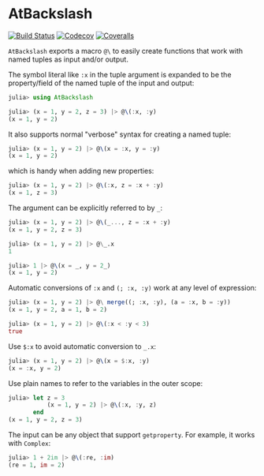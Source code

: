 # AtBackslash

[![Build Status](https://travis-ci.com/tkf/AtBackslash.jl.svg?branch=master)](https://travis-ci.com/tkf/AtBackslash.jl)
[![Codecov](https://codecov.io/gh/tkf/AtBackslash.jl/branch/master/graph/badge.svg)](https://codecov.io/gh/tkf/AtBackslash.jl)
[![Coveralls](https://coveralls.io/repos/github/tkf/AtBackslash.jl/badge.svg?branch=master)](https://coveralls.io/github/tkf/AtBackslash.jl?branch=master)


`AtBackslash` exports a macro `@\` to easily create functions that
work with named tuples as input and/or output.

The symbol literal like `:x` in the tuple argument is expanded to be
the property/field of the named tuple of the input and output:

```julia
julia> using AtBackslash

julia> (x = 1, y = 2, z = 3) |> @\(:x, :y)
(x = 1, y = 2)
```

It also supports normal "verbose" syntax for creating a named tuple:

```julia
julia> (x = 1, y = 2) |> @\(x = :x, y = :y)
(x = 1, y = 2)
```

which is handy when adding new properties:

```julia
julia> (x = 1, y = 2) |> @\(:x, z = :x + :y)
(x = 1, z = 3)
```

The argument can be explicitly referred to by `_`:

```julia
julia> (x = 1, y = 2) |> @\(_..., z = :x + :y)
(x = 1, y = 2, z = 3)
```

```julia
julia> (x = 1, y = 2) |> @\_.x
1
```

```julia
julia> 1 |> @\(x = _, y = 2_)
(x = 1, y = 2)
```

Automatic conversions of `:x` and `(; :x, :y)` work at any level of
expression:

```julia
julia> (x = 1, y = 2) |> @\ merge((; :x, :y), (a = :x, b = :y))
(x = 1, y = 2, a = 1, b = 2)
```

```julia
julia> (x = 1, y = 2) |> @\(:x < :y < 3)
true
```

Use `$:x` to avoid automatic conversion to `_.x`:

```julia
julia> (x = 1, y = 2) |> @\(x = $:x, :y)
(x = :x, y = 2)
```

Use plain names to refer to the variables in the outer scope:

```julia
julia> let z = 3
           (x = 1, y = 2) |> @\(:x, :y, z)
       end
(x = 1, y = 2, z = 3)
```

The input can be any object that support `getproperty`.  For example,
it works with `Complex`:

```julia
julia> 1 + 2im |> @\(:re, :im)
(re = 1, im = 2)
```
